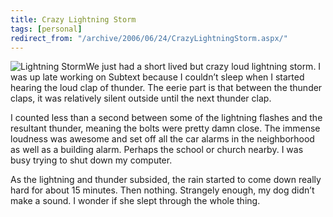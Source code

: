```yaml
---
title: Crazy Lightning Storm
tags: [personal]
redirect_from: "/archive/2006/06/24/CrazyLightningStorm.aspx/"
---
```


![Lightning Storm](https://haacked.com/assets/images/LightningStorm.jpg)We just
had a short lived but crazy loud lightning storm. I was up late working
on Subtext because I couldn’t sleep when I started hearing the loud clap
of thunder. The eerie part is that between the thunder claps, it was
relatively silent outside until the next thunder clap.

I counted less than a second between some of the lightning flashes and
the resultant thunder, meaning the bolts were pretty damn close. The
immense loudness was awesome and set off all the car alarms in the
neighborhood as well as a building alarm. Perhaps the school or church
nearby. I was busy trying to shut down my computer.

As the lightning and thunder subsided, the rain started to come down
really hard for about 15 minutes. Then nothing. Strangely enough, my dog
didn’t make a sound. I wonder if she slept through the whole thing.

